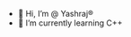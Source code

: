 - 👋 Hi, I’m @ Yashraj®
- 🌱 I’m currently learning C++
<!---
YASHRAJ-TANDEL-1/YASHRAJ-TANDEL-1 is a ✨ special ✨ repository because its `README.md` (this file) appears on your GitHub profile.
You can click the Preview link to take a look at your changes.
--->
